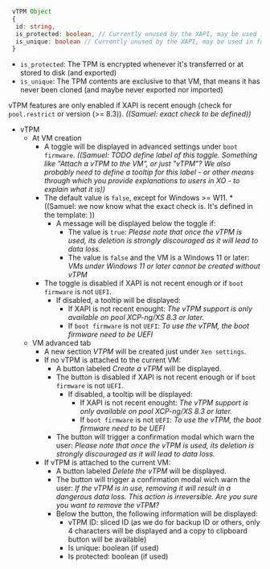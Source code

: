 ```ts
 vTPM Object
 {
  id: string,
  is_protected: boolean, // Currently unused by the XAPI, may be used in future.
  is_unique: boolean // Currently unused by the XAPI, may be used in future.
 }
```

- `is_protected`: The TPM is encrypted whenever it's transferred or at stored to disk (and exported)
- `is_unique`: The TPM contents are exclusive to that VM, that means it has never been cloned (and maybe never exported nor imported)

vTPM features are only enabled if XAPI is recent enough (check for `pool.restrict` or version (>= 8.3)). _((Samuel: exact check to be defined))_

- vTPM
  - At VM creation
    - A toggle will be displayed in advanced settings under `boot firmware`. _((Samuel: TODO define label of this toggle. Something like "Attach a vTPM to the VM", or just "vTPM"? We also probably need to define a tooltip for this label - or other means through which you provide explanations to users in XO - to explain what it is))_
    - The default value is `false`, except for Windows >= W11. \*((Samuel: we now know what the exact check is. It's defined in the template: ))
      - A message will be displayed below the toggle if:
        - The value is `true`: _Please note that once the vTPM is used, its deletion is strongly discouraged as it will lead to data loss._
        - The value is `false` and the VM is a Windows 11 or later: _VMs under Windows 11 or later cannot be created without vTPM_
    - The toggle is disabled if XAPI is not recent enough or if `boot firmware` is not `UEFI`.
      - If disabled, a tooltip will be displayed:
        - If XAPI is not recent enought: _The vTPM support is only available on pool XCP-ng/XS 8.3 or later._
        - If `boot firmware` is not `UEFI`: _To use the vTPM, the boot firmware need to be UEFI_
  - VM advanced tab
    - A new section _VTPM_ will be created just under `Xen settings`.
    - If no vTPM is attached to the current VM:
      - A button labeled _Create a vTPM_ will be displayed.
      - The button is disabled if XAPI is not recent enough or if `boot firmware` is not `UEFI`.
        - If disabled, a tooltip will be displayed:
          - If XAPI is not recent enought: _The vTPM support is only available on pool XCP-ng/XS 8.3 or later._
          - If `boot firmware` is not `UEFI`: _To use the vTPM, the boot firmware need to be UEFI_
      - The button will trigger a confirmation modal which warn the user: _Please note that once the vTPM is used, its deletion is strongly discouraged as it will lead to data loss._
    - If vTPM is attached to the current VM:
      - A button labeled _Delete the vTPM_ will be displayed.
      - The button will trigger a confirmation modal wich warn the user: _If the vTPM is in use, removing it will result in a dangerous data loss. This action is irreversible. Are you sure you want to remove the vTPM?_
      - Below the button, the following information will be displayed:
        - vTPM ID: sliced ID (as we do for backup ID or others, only 4 characters will be displayed and a copy to clipboard button will be available)
        - Is unique: boolean (if used)
        - Is protected: boolean (if used)
